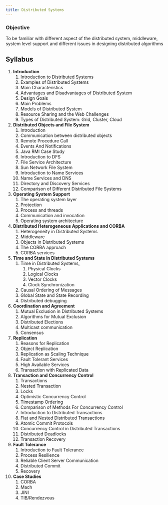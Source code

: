 ```yaml
---
title: Distributed Systems
---
```


### Objective
To be familiar with different aspect of the distributed system, middleware, system level support and different issues in designing distributed algorithms

## Syllabus
1. **Introduction**
	1. Introduction to Distributed Systems
	2. Examples of Distributed Systems
	3. Main Characteristics
	4. Advantages and Disadvantages of Distributed System
	5. Design Goals
	6. Main Problems
	7. Models of Distributed System
	8. Resource Sharing and the Web Challenges
	9. Types of Distributed System: Grid, Cluster, Cloud
2. **Distributed Objects and File System**
	1. Introduction
	2. Communication between distributed objects
	3. Remote Procedure Call
	4. Events And Notifications
	5. Java RMI Case Study
	6. Introduction to DFS
	7. File Service Architecture
	8. Sun Network File System
	9. Introduction to Name Services
	10. Name Services and DNS
	11. Directory and Discovery Services
	12. Comparison of Different Distributed File Systems
3. **Operating System Support**
	1. The operating system layer
	2. Protection
	3. Process and threads
	4. Communication and invocation
	5. Operating system architecture
4. **Distributed Heterogeneous Applications and CORBA**
	1. Heterogeneity in Distributed Systems
	2. Middleware
	3. Objects in Distributed Systems
	4. The CORBA approach
	5. CORBA services
5. **Time and State in Distributed Systems**
	1. Time in Distributed Systems,
		1. Physical Clocks
		2. Logical Clocks
		3. Vector Clocks
		4. Clock Synchronization
	2. Causal Ordering of Messages 
	3. Global State and State Recording
	4. Distributed debugging
6. **Coordination and Agreement**
	1. Mutual Exclusion in Distributed Systems
	2. Algorithms for Mutual Exclusion
	3. Distributed Elections
	4. Multicast communication
	5. Consensus
7. **Replication**
	1. Reasons for Replication
	2. Object Replication
	3. Replication as Scaling Technique
	4. Fault Tolerant Services
	5. High Available Services
	6. Transaction with Replicated Data
8. **Transaction and Concurrency Control**
	1. Transactions
	2. Nested Transaction
	3. Locks
	4. Optimistic Concurrency Control
	5. Timestamp Ordering 
	6. Comparison of Methods For Concurrency Control
	7. Introduction to Distributed Transactions
	8. Flat and Nested Distributed Transactions
	9. Atomic Commit Protocols
	10. Concurrency Control in Distributed Transactions
	11. Distributed Deadlocks
	12. Transaction Recovery
9. **Fault Tolerance**
	1. Introduction to Fault Tolerance
	2. Process Resilience
	3. Reliable Client Server Communication
	4. Distributed Commit
	5. Recovery
10. **Case Studies**
	1. CORBA
	2. Mach
	3. JINI
	4. TIB/Rendezvous
